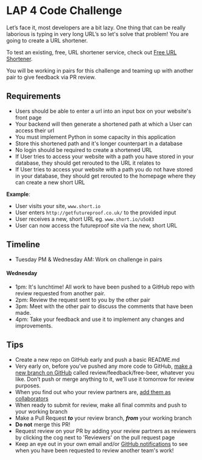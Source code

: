 # LAP 4 Code Challenge
Let’s face it, most developers are a bit lazy. One thing that can be really laborious is typing in very long URL’s so let's solve that problem! You are going to create a URL shortener.

To test an existing, free, URL shortener service, check out [Free URL Shortener](https://free-url-shortener.rb.gy/).

You will be working in pairs for this challenge and teaming up with another pair to give feedback via PR review.

## Requirements
- Users should be able to enter a url into an input box on your website's front page
- Your backend will then generate a shortened path at which a User can access their url
- You must implement Python in some capacity in this application
- Store this shortened path and it's longer counterpart in a database
- No login should be required to create a shortened URL
- If User tries to access your website with a path you have stored in your database, they should get rerouted to the URL it relates to 
- If User tries to access your website with a path you do not have stored in your database, they should get rerouted to the homepage where they can create a new short URL 

**Example**:
- User visits your site, `www.short.io`
- User enters `http://getfutureproof.co.uk/` to the provided input
- User receives a new, short URL eg. `www.short.io/u5o83` 
- User can now access the futureproof site via the new, short URL


## Timeline
- Tuesday PM & Wednesday AM: Work on challenge in pairs
#### Wednesday
- 1pm: It's lunchtime! All work to have been pushed to a GitHub repo with review requested from another pair.
- 2pm: Review the request sent to you by the other pair
- 3pm: Meet with the other pair to discuss the comments that have been made.
- 4pm: Take your feedback and use it to implement any changes and improvements.

## Tips
- Create a new repo on GitHub early and push a basic README.md
- Very early on, before you've pushed any more code to GitHub, [make a new branch on GitHub](https://docs.github.com/en/free-pro-team@latest/github/collaborating-with-issues-and-pull-requests/creating-and-deleting-branches-within-your-repository) called review/feedback/free-beer, whatever you like. Don’t push or merge anything to it, we’ll use it tomorrow for review purposes.
- When you find out who your review partners are, [add them as collaborators](https://docs.github.com/en/free-pro-team@latest/github/setting-up-and-managing-your-github-user-account/inviting-collaborators-to-a-personal-repository)
- When ready to submit for review, make all final commits and push to your working branch
- Make a Pull Request ***to*** your review branch, ***from*** your working branch
- **Do not** merge this PR!
- Request review on your PR by adding your review partners as reviewers by clicking the cog next to 'Reviewers' on the pull request page
- Keep an eye out in your own email and/or [GitHub notifications](https://github.com/notifications?query=reason%3Areview-requested) to see when you have been requested to review another team's work!
